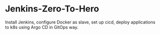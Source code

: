 # Jenkins-Zero-To-Hero
Install Jenkins, configure Docker as slave, set up cicd, deploy applications to k8s using Argo CD in GitOps way.
